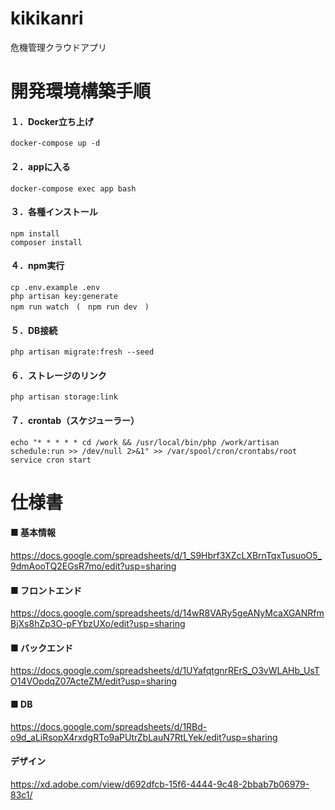 # kikikanri
危機管理クラウドアプリ



# 開発環境構築手順
#### １．Docker立ち上げ
```
docker-compose up -d
```

#### ２．appに入る
```
docker-compose exec app bash
```

#### ３．各種インストール
```
npm install
composer install
```

#### ４．npm実行
```
cp .env.example .env
php artisan key:generate
npm run watch　(　npm run dev　)
```

#### ５．DB接続
```
php artisan migrate:fresh --seed
```

#### ６．ストレージのリンク
```
php artisan storage:link
```

#### ７．crontab（スケジューラー）
```
echo "* * * * * cd /work && /usr/local/bin/php /work/artisan schedule:run >> /dev/null 2>&1" >> /var/spool/cron/crontabs/root
service cron start
```



# 仕様書
#### ■ 基本情報
https://docs.google.com/spreadsheets/d/1_S9Hbrf3XZcLXBrnTqxTusuoO5_9dmAooTQ2EGsR7mo/edit?usp=sharing

#### ■ フロントエンド
https://docs.google.com/spreadsheets/d/14wR8VARy5geANyMcaXGANRfmBjXs8hZp3O-pFYbzUXo/edit?usp=sharing

#### ■ バックエンド
https://docs.google.com/spreadsheets/d/1UYafqtgnrRErS_O3vWLAHb_UsTO14VOpdqZ07ActeZM/edit?usp=sharing

#### ■ DB
https://docs.google.com/spreadsheets/d/1RBd-o9d_aLiRsopX4rxdgRTo9aPUtrZbLauN7RtLYek/edit?usp=sharing

#### デザイン
https://xd.adobe.com/view/d692dfcb-15f6-4444-9c48-2bbab7b06979-83c1/

